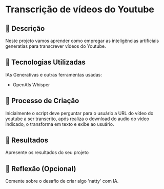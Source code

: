 
# Transcrição de vídeos do Youtube

## 📒 Descrição
Neste projeto vamos aprender como empregar as inteligências artificiais generatias para transcrever vídeos do Youtube.

## 🤖 Tecnologias Utilizadas
IAs Generativas e outras ferramentas usadas: 
* OpenAIs Whisper 

## 🧐 Processo de Criação
Inicialmente o script deve perguntar para o usuário a URL do vídeo do youtube a ser transcrito, após realiza o download do audio do vídeo indicado, o transforma em texto e exibe ao usuário.

## 🚀 Resultados
Apresente os resultados do seu projeto

## 💭 Reflexão (Opcional)
Comente sobre o desafio de criar algo 'natty' com IA.
